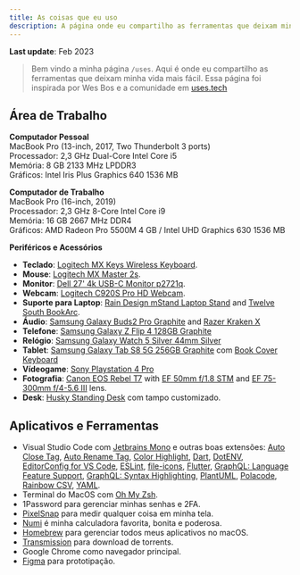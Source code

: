 ```yaml
---
title: As coisas que eu uso
description: A página onde eu compartilho as ferramentas que deixam minha vida mais fácil.
---
```


**Last update**: Feb 2023

> Bem vindo a minha página `/uses`. Aqui é onde eu compartilho as ferramentas que deixam minha vida mais fácil. Essa página foi inspirada por Wes Bos e a comunidade em [uses.tech](https://uses.tech)

## Área de Trabalho

**Computador Pessoal**  
MacBook Pro (13-inch, 2017, Two Thunderbolt 3 ports)  
Processador: 2,3 GHz Dual-Core Intel Core i5  
Memória: 8 GB 2133 MHz LPDDR3  
Gráficos: Intel Iris Plus Graphics 640 1536 MB

**Computador de Trabalho**  
MacBook Pro (16-inch, 2019)  
Processador: 2,3 GHz 8-Core Intel Core i9  
Memória: 16 GB 2667 MHz DDR4  
Gráficos: AMD Radeon Pro 5500M 4 GB / Intel UHD Graphics 630 1536 MB

**Periféricos e Acessórios**

- **Teclado**: [Logitech MX Keys Wireless Keyboard](https://www.logitech.com/en-us/products/keyboards/mx-keys-wireless-keyboard.html).
- **Mouse**: [Logitech MX Master 2s](https://www.logitech.com/en-us/eol/mx-master-2s-mouse.910-005131.html).
- **Monitor**: [Dell 27' 4k USB-C Monitor p2721q](https://www.dell.com/en-us/shop/dell-27-4k-usb-c-monitor-p2721q/apd/210-axlt/monitors-monitor-accessories).
- **Webcam**: [Logitech C920S Pro HD Webcam](https://www.logitech.com/en-us/products/webcams/c920s-pro-hd-webcam.960-001257.html).
- **Suporte para Laptop**: [Rain Design mStand Laptop Stand](https://www.raindesigninc.com/mstand.html) and [Twelve South BookArc](https://www.twelvesouth.com/products/bookarc-macbook).
- **Áudio**: [Samsung Galaxy Buds2 Pro Graphite](https://www.samsung.com/us/mobile/audio/headphones/galaxy-buds2-pro-graphite-sm-r510nzaaxar/) and [Razer Kraken X](https://www.razer.com/console-headsets/Razer-Kraken-X-For-Console/RZ04-02890200-R3M1)
- **Telefone**: [Samsung Galaxy Z Flip 4 128GB Graphite](https://www.samsung.com/us/smartphones/galaxy-z-flip4/)
- **Relógio**: [Samsung Galaxy Watch 5 Silver 44mm Silver](https://www.samsung.com/us/watches/galaxy-watch5/buy/?skipDevice=galaxy-watch5)
- **Tablet**: [Samsung Galaxy Tab S8 5G 256GB Graphite](https://www.samsung.com/us/tablets/galaxy-tab-s8/buy/?modelCode=SM-X700NIDAXAR) com [Book Cover Keyboard](https://www.samsung.com/us/mobile/mobile-accessories/tablets/galaxy-tab-s8-galaxy-tab-s7-book-cover-keyboard-black-ef-dt870ubeguj/)
- **Vídeogame**: [Sony Playstation 4 Pro](https://www.playstation.com/en-us/ps4/ps4-pro/)
- **Fotografia**: [Canon EOS Rebel T7](https://www.usa.canon.com/shop/p/eos-rebel-t7-ef-s-18-55mm-f-3-5-5-6-is-ii?color=Black&type=New) with [EF 50mm f/1.8 STM](https://www.usa.canon.com/shop/p/ef-50mm-f-1-8-stm?color=Black&type=New) and [EF 75-300mm f/4-5.6 III](https://www.usa.canon.com/shop/p/ef-75-300mm-f-4-5-6-iii?color=Black&type=New) lens.
- **Desk**: [Husky Standing Desk](https://www.kabum.com.br/produto/135439/mesa-office-husky-technologies-900-oak-branco-e-madeira-natural-regulagem-de-altura-automatica-memorizacao-4-usuarios-anti-esmagamento-htct000) com tampo customizado.

## Aplicativos e Ferramentas

- Visual Studio Code com [Jetbrains Mono](https://www.jetbrains.com/lp/mono/) e outras boas extensões: [Auto Close Tag](https://marketplace.visualstudio.com/items?itemName=formulahendry.auto-close-tag), [Auto Rename Tag](https://marketplace.visualstudio.com/items?itemName=formulahendry.auto-rename-tag), [Color Highlight](https://marketplace.visualstudio.com/items?itemName=naumovs.color-highlight), [Dart](https://marketplace.visualstudio.com/items?itemName=Dart-Code.dart-code), [DotENV](https://marketplace.visualstudio.com/items?itemName=mikestead.dotenv), [EditorConfig for VS Code](https://marketplace.visualstudio.com/items?itemName=EditorConfig.EditorConfig), [ESLint](https://marketplace.visualstudio.com/items?itemName=dbaeumer.vscode-eslint), [file-icons](https://marketplace.visualstudio.com/items?itemName=file-icons.file-icons), [Flutter](https://marketplace.visualstudio.com/items?itemName=Dart-Code.flutter), [GraphQL: Language Feature Support](https://marketplace.visualstudio.com/items?itemName=GraphQL.vscode-graphql), [GraphQL: Syntax Highlighting](https://marketplace.visualstudio.com/items?itemName=GraphQL.vscode-graphql-syntax), [PlantUML](https://marketplace.visualstudio.com/items?itemName=jebbs.plantuml), [Polacode](https://marketplace.visualstudio.com/items?itemName=pnp.polacode), [Rainbow CSV](https://marketplace.visualstudio.com/items?itemName=mechatroner.rainbow-csv), [YAML](https://marketplace.visualstudio.com/items?itemName=redhat.vscode-yaml).
- Terminal do MacOS com [Oh My Zsh](https://ohmyz.sh/).
- 1Password para gerenciar minhas senhas e 2FA.
- [PixelSnap](https://getpixelsnap.com/) para medir qualquer coisa em minha tela.
- [Numi](https://numi.app/) é minha calculadora favorita, bonita e poderosa.
- [Homebrew](https://brew.sh) para gerenciar todos meus aplicativos no macOS.
- [Transmission](https://transmissionbt.com/) para download de torrents.
- Google Chrome como navegador principal.
- [Figma](https://www.figma.com/) para prototipação.
